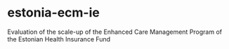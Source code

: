 # estonia-ecm-ie
Evaluation of the scale-up of the Enhanced Care Management Program of the Estonian Health Insurance Fund
